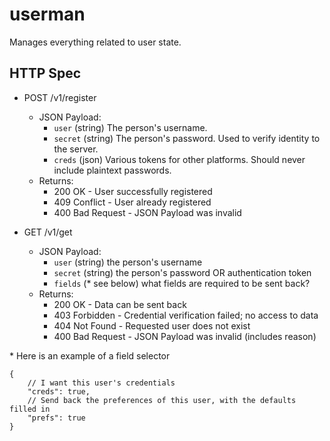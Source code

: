 # userman
Manages everything related to user state.

## HTTP Spec

* POST /v1/register
    * JSON Payload:
        * `user` (string) The person's username.
        * `secret` (string) The person's password. Used to verify identity to the server.
        * `creds` (json) Various tokens for other platforms. Should never include plaintext passwords.
    * Returns:
        * 200 OK - User successfully registered
        * 409 Conflict - User already registered
        * 400 Bad Request - JSON Payload was invalid

* GET /v1/get
    * JSON Payload:
        * `user` (string) the person's username
        * `secret` (string) the person's password OR authentication token
        * `fields` (* see below) what fields are required to be sent back?
    * Returns:
        * 200 OK - Data can be sent back
        * 403 Forbidden - Credential verification failed; no access to data
        * 404 Not Found - Requested user does not exist
        * 400 Bad Request - JSON Payload was invalid (includes reason)

\* Here is an example of a field selector
```jsonc
{
    // I want this user's credentials
    "creds": true, 
    // Send back the preferences of this user, with the defaults filled in
    "prefs": true 
}
```